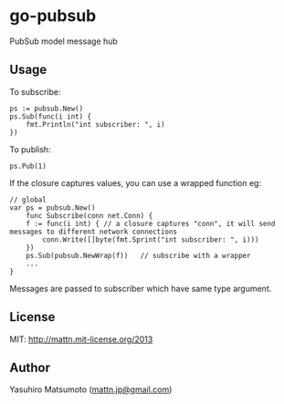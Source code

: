 go-pubsub
=========

PubSub model message hub

Usage
-----

To subscribe:

    ps := pubsub.New()
    ps.Sub(func(i int) {
        fmt.Println("int subscriber: ", i)
    })

To publish:

    ps.Pub(1)

If the closure captures values, you can use a wrapped function eg:

	// global 
    var ps = pubsub.New()
   		func Subscribe(conn net.Conn) {
    	f := func(i int) { // a closure captures "conn", it will send messages to different network connections
       		conn.Write([]byte(fmt.Sprint("int subscriber: ", i)))
    	})
		ps.Sub(pubsub.NewWrap(f))	// subscribe with a wrapper
		...
    }
	
Messages are passed to subscriber which have same type argument.

License
-------

MIT: http://mattn.mit-license.org/2013

Author
------

Yasuhiro Matsumoto (mattn.jp@gmail.com)
